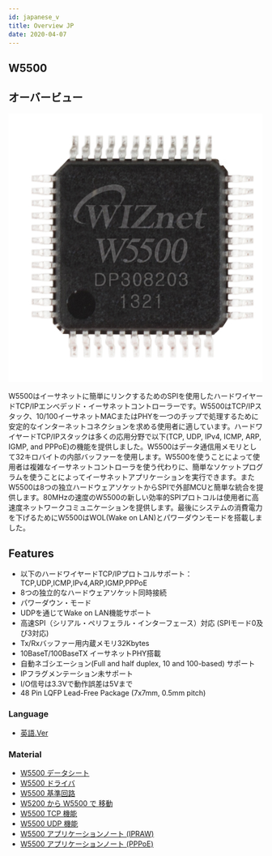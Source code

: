 ```yaml
---
id: japanese_v
title: Overview JP
date: 2020-04-07
---
```



## W5500
## オーバービュー

![W5500 Photo 1](/img/products/w5500/img_w5500h.jpg)

W5500はイーサネットに簡単にリンクするためのSPIを使用したハードワイヤードTCP/IPエンべデッド・イーサネットコントローラーです。W5500はTCP/IPスタック、10/100イーサネットMACまたはPHYを一つのチップで処理するために安定的なインターネットコネクションを求める使用者に適しています。ハードワイヤードTCP/IPスタックは多くの応用分野で以下(TCP, UDP, IPv4, ICMP, ARP, IGMP, and PPPoE)の機能を提供しました。W5500はデータ通信用メモリとして32キロバイトの内部バッファーを使用します。W5500を使うことによって使用者は複雑なイーサネットコントローラを使う代わりに、簡単なソケットプログラムを使うことによってイーサネットアプリケーションを実行できます。またW5500は8つの独立ハードウェアソケットからSPIで外部MCUと簡単な統合を提供します。80MHzの速度のW5500の新しい効率的SPIプロトコルは使用者に高速度ネットワークコミュニケーションを提供します。最後にシステムの消費電力を下げるためにW5500はWOL(Wake on LAN)とパワーダウンモードを搭載しました。


## Features

  - 以下のハードワイヤードTCP/IPプロトコルサポート：TCP,UDP,ICMP,IPv4,ARP,IGMP,PPPoE
  - 8つの独立的なハードウェアソケット同時接続
  - パワーダウン・モード
  - UDPを通じてWake on LAN機能サポート
  - 高速SPI（シリアル・ペリフェラル・インターフェース）対応 (SPIモード0及び3対応)
  - Tx/Rxバッファー用内蔵メモリ32Kbytes
  - 10BaseT/100BaseTX イーサネットPHY搭載
  - 自動ネゴシエーション(Full and half duplex, 10 and 100-based) サポート
  - IPフラグメンテーション未サポート
  - I/O信号は3.3Vで動作誤差は5Vまで
  - 48 Pin LQFP Lead-Free Package (7x7mm, 0.5mm pitch)
  

### Language

  - [英語.Ver](Overview.md)

### Material

  - [W5500 データシート](Datasheet.md)
  - [W5500 ドライバ](driver)
  - [W5500 基準回路](Ref._Schematic.md)
  - [W5200 から W5500 で 移動](migration_from_w5200)
  - [W5500 TCP 機能](Application/TCP.md)
  - [W5500 UDP 機能](Application/UDP.md)
  - [W5500 アプリケーションノート (IPRAW)](Application/IPRAW.md)
  - [W5500 アプリケーションノート (PPPoE)](Application/PPPoE.md)
 
